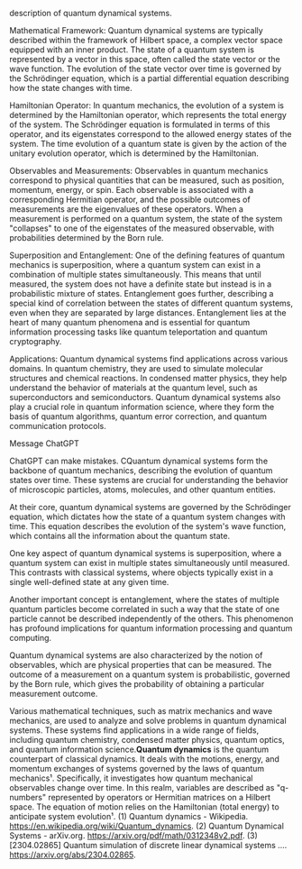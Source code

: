 description of quantum dynamical systems.

Mathematical Framework:
Quantum dynamical systems are typically described within the framework of Hilbert space, a complex vector space equipped with an inner product. The state of a quantum system is represented by a vector in this space, often called the state vector or the wave function. The evolution of the state vector over time is governed by the Schrödinger equation, which is a partial differential equation describing how the state changes with time.

Hamiltonian Operator:
In quantum mechanics, the evolution of a system is determined by the Hamiltonian operator, which represents the total energy of the system. The Schrödinger equation is formulated in terms of this operator, and its eigenstates correspond to the allowed energy states of the system. The time evolution of a quantum state is given by the action of the unitary evolution operator, which is determined by the Hamiltonian.

Observables and Measurements:
Observables in quantum mechanics correspond to physical quantities that can be measured, such as position, momentum, energy, or spin. Each observable is associated with a corresponding Hermitian operator, and the possible outcomes of measurements are the eigenvalues of these operators. When a measurement is performed on a quantum system, the state of the system "collapses" to one of the eigenstates of the measured observable, with probabilities determined by the Born rule.

Superposition and Entanglement:
One of the defining features of quantum mechanics is superposition, where a quantum system can exist in a combination of multiple states simultaneously. This means that until measured, the system does not have a definite state but instead is in a probabilistic mixture of states. Entanglement goes further, describing a special kind of correlation between the states of different quantum systems, even when they are separated by large distances. Entanglement lies at the heart of many quantum phenomena and is essential for quantum information processing tasks like quantum teleportation and quantum cryptography.

Applications:
Quantum dynamical systems find applications across various domains. In quantum chemistry, they are used to simulate molecular structures and chemical reactions. In condensed matter physics, they help understand the behavior of materials at the quantum level, such as superconductors and semiconductors. Quantum dynamical systems also play a crucial role in quantum information science, where they form the basis of quantum algorithms, quantum error correction, and quantum communication protocols.





Message ChatGPT

ChatGPT can make mistakes. CQuantum dynamical systems form the backbone of quantum mechanics, describing the evolution of quantum states over time. These systems are crucial for understanding the behavior of microscopic particles, atoms, molecules, and other quantum entities.

At their core, quantum dynamical systems are governed by the Schrödinger equation, which dictates how the state of a quantum system changes with time. This equation describes the evolution of the system's wave function, which contains all the information about the quantum state.

One key aspect of quantum dynamical systems is superposition, where a quantum system can exist in multiple states simultaneously until measured. This contrasts with classical systems, where objects typically exist in a single well-defined state at any given time.

Another important concept is entanglement, where the states of multiple quantum particles become correlated in such a way that the state of one particle cannot be described independently of the others. This phenomenon has profound implications for quantum information processing and quantum computing.

Quantum dynamical systems are also characterized by the notion of observables, which are physical properties that can be measured. The outcome of a measurement on a quantum system is probabilistic, governed by the Born rule, which gives the probability of obtaining a particular measurement outcome.

Various mathematical techniques, such as matrix mechanics and wave mechanics, are used to analyze and solve problems in quantum dynamical systems. These systems find applications in a wide range of fields, including quantum chemistry, condensed matter physics, quantum optics, and quantum information science.**Quantum dynamics** is the quantum counterpart of classical dynamics. It deals with the motions, energy, and momentum exchanges of systems governed by the laws of quantum mechanics¹. Specifically, it investigates how quantum mechanical observables change over time. In this realm, variables are described as "q-numbers" represented by operators or Hermitian matrices on a Hilbert space. The equation of motion relies on the Hamiltonian (total energy) to anticipate system evolution¹. 
(1) Quantum dynamics - Wikipedia. https://en.wikipedia.org/wiki/Quantum_dynamics.
(2) Quantum Dynamical Systems - arXiv.org. https://arxiv.org/pdf/math/0312348v2.pdf.
(3) [2304.02865] Quantum simulation of discrete linear dynamical systems .... https://arxiv.org/abs/2304.02865.
